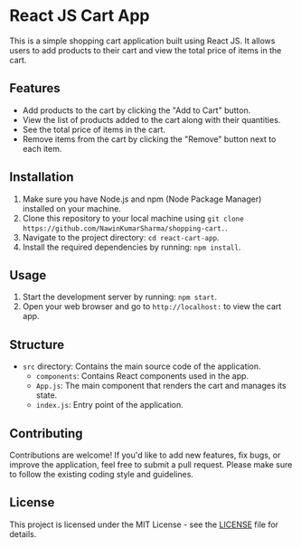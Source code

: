 # React JS Cart App

This is a simple shopping cart application built using React JS. It allows users to add products to their cart and view the total price of items in the cart.

## Features

- Add products to the cart by clicking the "Add to Cart" button.
- View the list of products added to the cart along with their quantities.
- See the total price of items in the cart.
- Remove items from the cart by clicking the "Remove" button next to each item.

## Installation

1. Make sure you have Node.js and npm (Node Package Manager) installed on your machine.
2. Clone this repository to your local machine using `git clone https://github.com/NawinKumarSharma/shopping-cart.`.
3. Navigate to the project directory: `cd react-cart-app`.
4. Install the required dependencies by running: `npm install`.

## Usage

1. Start the development server by running: `npm start`.
2. Open your web browser and go to `http://localhost:` to view the cart app.

## Structure

- `src` directory: Contains the main source code of the application.
  - `components`: Contains React components used in the app.
  - `App.js`: The main component that renders the cart and manages its state.
  - `index.js`: Entry point of the application.

## Contributing

Contributions are welcome! If you'd like to add new features, fix bugs, or improve the application, feel free to submit a pull request. Please make sure to follow the existing coding style and guidelines.

## License

This project is licensed under the MIT License - see the [LICENSE](LICENSE) file for details.
